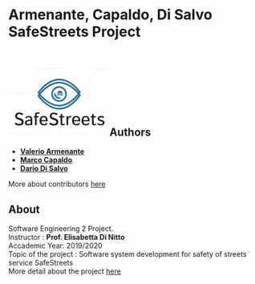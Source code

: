 # Armenante, Capaldo, Di Salvo SafeStreets Project

# <img src="/LOGO.jpg" align="left" height="150px" /></br></br></br>



## Authors
* **[Valerio Armenante](https://github.com/valearm)** 
* **[Marco Capaldo](https://github.com/marcoc96)**
* **[Dario Di Salvo](https://github.com/dariodisalvo)**

More about contributors [here](https://github.com/valearm/ArmenanteCapaldoDiSalvo/graphs/contributors)

## About
Software Engineering 2 Project.</br>
Instructor : **Prof. Elisabetta Di Nitto**</br>
Accademic Year: 2019/2020 </br>
Topic of the project : Software system development for safety of streets service SafeStreets</br>
More detail about the project [here](https://github.com/valearm/ArmenanteCapaldoDiSalvo/blob/master/SafeStreets%20Mandatory%20Project%20Assignment.pdf)
